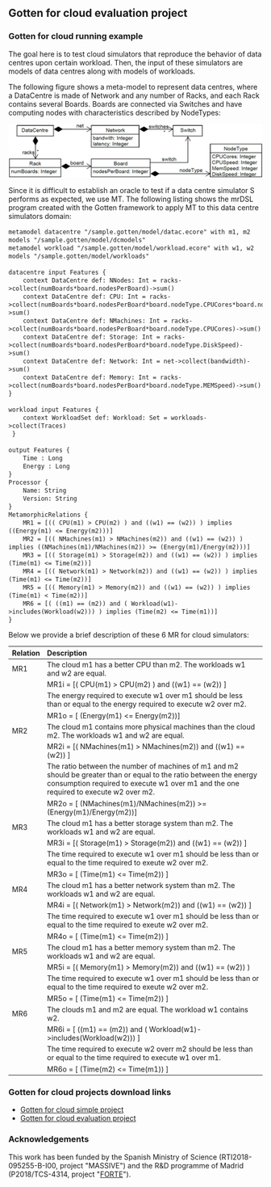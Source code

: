 ## Gotten for cloud evaluation project

### Gotten for cloud running example

The goal here is to test cloud simulators that reproduce the behavior of data centres upon certain workload. Then, the input of these simulators are models of data centres along with models of workloads.

The following figure shows a meta-model to represent data centres, where a DataCentre is made of Network and any number of Racks, and each Rack contains several Boards. Boards are connected via Switches and have computing nodes with characteristics described by NodeTypes:

![Data centre meta-model](https://raw.githubusercontent.com/g0tten/images/main/model/data_centre_mm.png)

Since it is difficult to establish an oracle to test if a data centre simulator S performs as expected, we use MT. The following listing shows the mrDSL program created with the Gotten framework to apply MT to this data centre simulators domain: 

```
metamodel datacentre "/sample.gotten/model/datac.ecore" with m1, m2
models "/sample.gotten/model/dcmodels"
metamodel workload "/sample.gotten/model/workload.ecore" with w1, w2
models "/sample.gotten/model/workloads"

datacentre input Features {
	context DataCentre def: NNodes: Int = racks->collect(numBoards*board.nodesPerBoard)->sum()
	context DataCentre def: CPU: Int = racks->collect(numBoards*board.nodesPerBoard*board.nodeType.CPUCores*board.nodeType.CPUSpeed)->sum()
	context DataCentre def: NMachines: Int = racks->collect(numBoards*board.nodesPerBoard*board.nodeType.CPUCores)->sum()
	context DataCentre def: Storage: Int = racks->collect(numBoards*board.nodesPerBoard*board.nodeType.DiskSpeed)->sum()	
	context DataCentre def: Network: Int = net->collect(bandwidth)->sum()
	context DataCentre def: Memory: Int = racks->collect(numBoards*board.nodesPerBoard*board.nodeType.MEMSpeed)->sum()
}

workload input Features {
 	context WorkloadSet def: Workload: Set = workloads->collect(Traces)
 }

output Features {
	Time : Long
	Energy : Long
}
Processor {
	Name: String
	Version: String
}
MetamorphicRelations {
	MR1 = [(( CPU(m1) > CPU(m2) ) and ((w1) == (w2)) ) implies ((Energy(m1) <= Energy(m2)))]
	MR2 = [(( NMachines(m1) > NMachines(m2)) and ((w1) == (w2)) ) implies ((NMachines(m1)/NMachines(m2)) >= (Energy(m1)/Energy(m2)))]
	MR3 = [(( Storage(m1) > Storage(m2)) and ((w1) == (w2)) ) implies (Time(m1) <= Time(m2))]
	MR4 = [(( Network(m1) > Network(m2)) and ((w1) == (w2)) ) implies (Time(m1) <= Time(m2))]
	MR5 = [(( Memory(m1) > Memory(m2)) and ((w1) == (w2)) ) implies (Time(m1) < Time(m2))]
	MR6 = [( ((m1) == (m2)) and ( Workload(w1)->includes(Workload(w2))) ) implies (Time(m2) <= Time(m1))]
}

```

Below we provide a brief description of these 6 MR for cloud simulators:

Relation | Description |
--- | :--- | 
MR1 | The cloud m1 has a better CPU than m2. The workloads w1 and w2 are equal. |
&nbsp; | MR1i = [( CPU(m1) > CPU(m2) ) and ((w1) == (w2)) ] |
&nbsp; | The energy required to execute w1 over m1 should be less than or equal to the energy required to execute w2 over m2. |
&nbsp; | MR1o = [ (Energy(m1) <= Energy(m2))] |
MR2 | The cloud m1 contains more physical machines than the cloud m2. The workloads w1 and w2 are equal. |
&nbsp; | MR2i = [( NMachines(m1) > NMachines(m2)) and ((w1) == (w2)) ] |
&nbsp; | The ratio between the number of machines of m1 and m2 should be greater than or equal to the ratio between the energy consumption required to execute w1 over m1 and the one required to execute w2 over m2. |
&nbsp; | MR2o = [ (NMachines(m1)/NMachines(m2)) >= (Energy(m1)/Energy(m2))] |
MR3 | The cloud m1 has a better storage system than m2. The workloads w1 and w2 are equal. |
&nbsp; | MR3i = [( Storage(m1) > Storage(m2)) and ((w1) == (w2)) ] |
&nbsp; | The time required to execute w1 over m1 should be less than or equal to the time required to exeute w2 over m2. |
&nbsp; | MR3o = [ (Time(m1) <= Time(m2)) ] |
MR4 | The cloud m1 has a better network system than m2. The workloads w1 and w2 are equal. |
&nbsp; | MR4i = [( Network(m1) > Network(m2)) and ((w1) == (w2)) ] |
&nbsp; | The time required to execute w1 over m1 should be less than or equal to the time required to exeute w2 over m2. |
&nbsp; | MR4o = [ (Time(m1) <= Time(m2)) ] |
MR5 | The cloud m1 has a better memory system than m2. The workloads w1 and w2 are equal. |
&nbsp; | MR5i = [( Memory(m1) > Memory(m2)) and ((w1) == (w2)) ) |
&nbsp; | The time required to execute w1 over m1 should be less than or equal to the time required to exeute w2 over m2. |
&nbsp; | MR5o = [ (Time(m1) <= Time(m2)) ] |
MR6 | The clouds m1 and m2 are equal. The workload w1 contains w2. |
&nbsp; | MR6i = [ ((m1) == (m2)) and ( Workload(w1)->includes(Workload(w2))) ] |
&nbsp; | The time required to execute w2 overr m2 should be less than or equal to the time required to execute w1 over m1. |
&nbsp; | MR6o = [ (Time(m2) <= Time(m1)) ] |

### Gotten for cloud projects download links

- [Gotten for cloud simple project](https://github.com/g0tten/sample/zipball/main)
- [Gotten for cloud evaluation project](https://github.com/g0tten/evaluation/zipball/main)

### Acknowledgements

This work has been funded by the Spanish Ministry of Science (RTI2018-095255-B-I00, project "MASSIVE") and the R&D programme of Madrid (P2018/TCS-4314, project "[FORTE](https://antares.sip.ucm.es/forte-cm/)").

